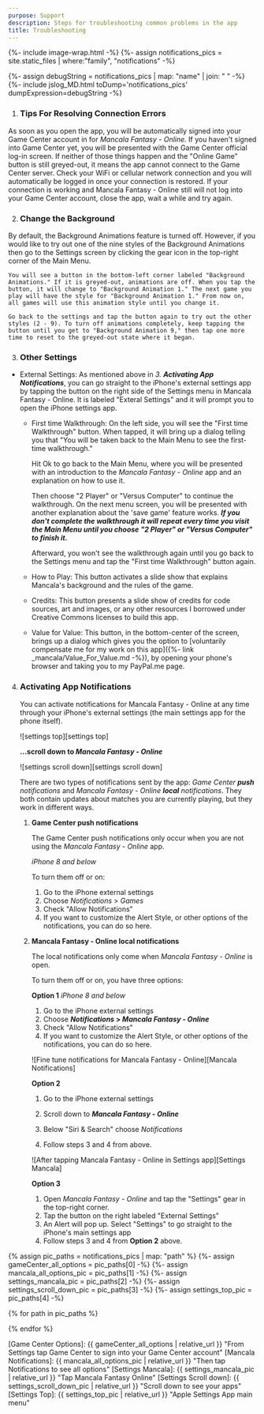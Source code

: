 ```yaml
---
purpose: Support
description: Steps for troubleshooting common problems in the app
title: Troubleshooting
---
```

{%- include image-wrap.html -%}
{%- assign notifications_pics = site.static_files | where:"family", "notifications" -%}
<!-- debug output to js console-->
{%- assign debugString = notifications_pics | map: "name" | join: " " -%}
{%- include jslog_MD.html toDump='notifications_pics' dumpExpression=debugString -%}

1. ### Tips For Resolving Connection Errors
As soon as you open the app, you will be automatically signed into your Game Center account in for _Mancala Fantasy - Online._ If you haven't signed into Game Center yet, you will be presented with the Game Center official log-in screen. If neither of those things happen and the "Online Game" button is still greyed-out, it means the app cannot connect to the Game Center server. Check your WiFi or cellular network connection and you will automatically be logged in once your connection is restored. If your connection is working and Mancala Fantasy - Online still will not log into your Game Center account, close the app, wait a while and try again.

2. ### Change the Background
  By default, the Background Animations feature is turned off. However, if you would like to try out one of the nine styles of the Background Animations then go to the Settings screen by clicking the gear icon in the top-right corner of the Main Menu.

    You will see a button in the bottom-left corner labeled "Background Animations." If it is greyed-out, animations are off. When you tap the button, it will change to "Background Animation 1." The next game you play will have the style for "Background Animation 1." From now on, all games will use this animation style until you change it.

    Go back to the settings and tap the button again to try out the other styles (2 - 9). To turn off animations completely, keep tapping the button until you get to "Background Animation 9," then tap one more time to reset to the greyed-out state where it began.

3. ### Other Settings
  * External Settings:
  As mentioned above in *3. **Activating App Notifications***, you can go straight to the iPhone's external settings app by tapping the button on the right side of the Settings menu in Mancala Fantasy - Online. It is labeled "Exteral Settings" and it will prompt you to open the iPhone settings app.

    * First time Walkthrough:
    On the left side, you will see the "First time Walkthrough" button. When tapped, it will bring up a dialog telling you that "You will be taken back to the Main Menu to see the first-time walkthrough."

      Hit Ok to go back to the Main Menu, where you will be presented with an introduction to the _Mancala Fantasy - Online_ app and an explanation on how to use it.

      Then choose "2 Player" or "Versus Computer" to continue the walkthrough. On the next menu screen, you will be presented with another explanation about the 'save game' feature works.
      ***If you don't complete the walkthrough it will repeat every time you visit the Main Menu until you choose "2 Player" or "Versus Computer" to finish it.***

      Afterward, you won't see the walkthrough again until you go back to the Settings menu and tap the "First time Walkthrough" button again.

    * How to Play:
      This button activates a slide show that explains Mancala's background and the rules of the game.

    * Credits:
      This button presents a slide show of credits for code sources, art and images, or any other resources I borrowed under Creative Commons licenses to build this app.

    * Value for Value:
      This button, in the bottom-center of the screen, brings up a dialog which gives you the option to [voluntarily compensate me for my work on this app]({%- link _mancala/Value_For_Value.md -%}), by opening your phone's browser and taking you to my PayPal.me page.


4. <h3 id="activating-notifications">Activating App Notifications</h3>
    You can activate notifications for Mancala Fantasy - Online at any time through your iPhone's external settings (the main settings app for the phone itself).

    ![settings top][settings top]

    **...scroll down to *Mancala Fantasy - Online***

    ![settings scroll down][settings scroll down]

    There are two types of notifications sent by the app: *Game Center **push** notifications* and *Mancala Fantasy - Online **local** notifications*. They both contain updates about matches you are currently playing, but they work in different ways.

    1. **Game Center push notifications**

        The Game Center push notifications only occur when you are not using the _Mancala Fantasy - Online_ app.

        _iPhone 8 and below_

        To turn them off or on:
        1. Go to the iPhone external settings
        2. Choose *Notifications* > *Games*
        3. Check "Allow Notifications"
        4. If you want to customize the Alert Style, or other options of the notifications, you can do so here.

    2. **Mancala Fantasy - Online local notifications**

        The local notifications only come when _Mancala Fantasy - Online_ is open.

        To turn them off or on, you have three options:

        **Option 1**
        _iPhone 8 and below_

        1. Go to the iPhone external settings
        2. Choose ***Notifications* > *Mancala Fantasy - Online***
        3. Check "Allow Notifications"
        4. If you want to customize the Alert Style, or other options of the notifications, you can do so here.

        ![Fine tune notifications for Mancala Fantasy - Online][Mancala Notifications]

        **Option 2**
        1. Go to the iPhone external settings

        2. Scroll down to ***Mancala Fantasy - Online***
        3. Below "Siri & Search" choose *Notifications*
        4. Follow steps 3 and 4 from above.

        ![After tapping Mancala Fantasy - Online in Settings app][Settings Mancala]

        **Option 3**
        1. Open _Mancala Fantasy - Online_ and tap the "Settings" gear in the top-right corner.
        2. Tap the button on the right labeled "External Settings"
        3. An Alert will pop up. Select "Settings" to go straight to the iPhone's main settings app
        4. Follow steps 3 and 4 from **Option 2** above.

{% assign pic_paths = notifications_pics | map: "path" %}
{%- assign gameCenter_all_options = pic_paths[0] -%}
{%- assign mancala_all_options_pic = pic_paths[1] -%}
{%- assign settings_mancala_pic = pic_paths[2] -%}
{%- assign settings_scroll_down_pic = pic_paths[3] -%}
{%- assign settings_top_pic = pic_paths[4] -%}

<!-- debug js dump -->
{% for path in pic_paths %}
  <script type="text/javascript">
    console.log("Dumping pic_paths");
    console.log( "{{ path }}" );
  </script>
{% endfor %}

[Game Center Options]: {{ gameCenter_all_options | relative_url }} "From Settings tap Game Center to sign into your Game Center account"
[Mancala Notifications]: {{ mancala_all_options_pic | relative_url }} "Then tap Notifications to see all options"
[Settings Mancala]: {{ settings_mancala_pic | relative_url }} "Tap Mancala Fantasy Online"
[Settings Scroll down]: {{ settings_scroll_down_pic | relative_url }} "Scroll down to see your apps"
[Settings Top]: {{ settings_top_pic | relative_url }} "Apple Settings App main menu"

